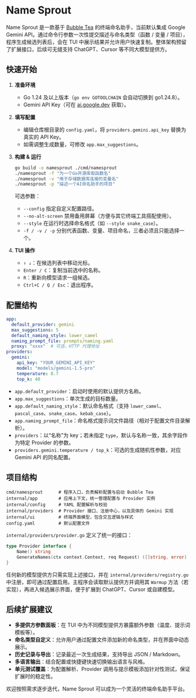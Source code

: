 # Name Sprout

Name Sprout 是一款基于 [Bubble Tea](https://github.com/charmbracelet/bubbletea) 的终端命名助手，当前默认集成 Google Gemini API。通过命令行参数一次性提交描述与命名类型（函数 / 变量 / 项目），程序生成候选列表后，会在 TUI 中展示结果并允许用户快速复制。整体架构预留了扩展接口，后续可无缝支持 ChatGPT、Cursor 等不同大模型提供方。

## 快速开始

1. **准备环境**
   - Go 1.24 及以上版本（`go env GOTOOLCHAIN` 会自动切换到 go1.24.8）。
   - Gemini API Key（可在 [ai.google.dev](https://ai.google.dev/) 获取）。

2. **填写配置**
   - 编辑仓库根目录的 `config.yaml`，将 `providers.gemini.api_key` 替换为真实的 API Key。
   - 如需调整生成数量，可修改 `app.max_suggestions`。

3. **构建 & 运行**
   ```bash
   go build -o namesprout ./cmd/namesprout
   ./namesprout -f "为一个Go开源库取函数名"
   ./namesprout -v "用于存储数据库连接的变量名"
   ./namesprout -p "描述一个AI命名助手的项目"
   ```
   可选参数：
   - `--config` 指定自定义配置路径。
   - `--no-alt-screen` 禁用备用屏幕（方便与其它终端工具搭配使用）。
   - `--style` 在运行时选择命名格式（如 `--style snake_case`）。
   - `-f / -v / -p` 分别代表函数、变量、项目命名，三者必须且只能选择一个。

4. **TUI 操作**
   - `↑ ↓`：在候选列表中移动光标。
   - `Enter / C`：复制当前选中的名称。
   - `R`：重新向模型请求一组候选。
   - `Ctrl+C / Q / Esc`：退出程序。

## 配置结构

```yaml
app:
  default_provider: gemini
  max_suggestions: 5
  default_naming_style: lower_camel
  naming_prompt_file: prompts/naming.yaml
  proxy: "xxxx"  # 可选，HTTP 代理地址
providers:
  gemini:
    api_key: "YOUR_GEMINI_API_KEY"
    model: "models/gemini-1.5-pro"
    temperature: 0.7
    top_k: 40
```

- `app.default_provider`：启动时使用的默认提供方名称。
- `app.max_suggestions`：单次生成的目标数量。
- `app.default_naming_style`：默认命名格式（支持 `lower_camel`、`pascal_case`、`snake_case`、`kebab_case`）。
- `app.naming_prompt_file`：命名格式提示词文件路径（相对于配置文件目录解析）。
- `providers`：以“名称”为 key；若未指定 `type`，默认与名称一致，其余字段作为特定 Provider 的参数。
- `providers.gemini.temperature / top_k`：可选的生成随机性参数，对应 Gemini API 的同名配置。

## 项目结构

```
cmd/namesprout      # 程序入口，负责解析配置与启动 Bubble Tea
internal/app        # 应用上下文，统一管理配置与 Provider 实例
internal/config     # YAML 配置解析与校验
internal/providers  # Provider 接口、注册中心，以及具体的 Gemini 实现
internal/ui         # 终端界面模型，包含交互逻辑与样式
config.yaml         # 默认配置文件
```

`internal/providers/provider.go` 定义了统一的接口：

```go
type Provider interface {
    Name() string
    GenerateNames(ctx context.Context, req Request) ([]string, error)
}
```

任何新的模型提供方只需实现上述接口，并在 `internal/providers/registry.go` 中注册，即可通过配置启用。主程序会读取默认提供方并调用其 `Warmup` 方法（若实现），再进入候选展示界面，便于扩展到 ChatGPT、Cursor 或自建模型。

## 后续扩展建议

- **多提供方参数面板**：在 TUI 中为不同模型提供方暴露额外参数（温度、提示词模板等）。
- **命名类型自定义**：允许用户通过配置文件添加新的命名类型，并在界面中动态展示。
- **历史记录与导出**：记录最近一次生成结果，支持导出 JSON / Markdown。
- **多语言输出**：结合配置或快捷键快速切换输出语言与风格。
- **单元测试覆盖**：为配置解析、Provider 调用与提示模板添加针对性测试，保证扩展时的稳定性。

欢迎按照需求逐步迭代，Name Sprout 可以成为一个灵活的终端命名助手平台。
